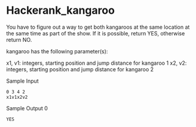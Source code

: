 # Hackerank_kangaroo
You have to figure out a way to get both kangaroos at the same location at the same time as part of the show. 
If it is possible, return YES, otherwise return NO.

kangaroo has the following parameter(s):

x1, v1: integers, starting position and jump distance for kangaroo 1
x2, v2: integers, starting position and jump distance for kangaroo 2

Sample Input 
    
    0 3 4 2
    x1v1x2v2

Sample Output 0

    YES
